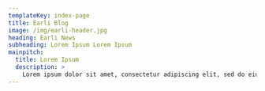 ```yaml
---
templateKey: index-page
title: Earli Blog
image: /img/earli-header.jpg
heading: Earli News
subheading: Lorem Ipsum Lorem Ipsum
mainpitch:
  title: Lorem Ipsum
  description: >
    Lorem ipsum dolor sit amet, consectetur adipiscing elit, sed do eiusmod tempor incididunt ut labore et dolore magna aliqua. Ut enim ad minim veniam, quis nostrud exercitation ullamco laboris nisi ut aliquip ex ea commodo consequat. Duis aute irure dolor in reprehenderit in voluptate velit esse cillum dolore eu fugiat nulla pariatur. Excepteur sint occaecat cupidatat non proident, sunt in culpa qui officia deserunt mollit anim id est laborum
---
```

